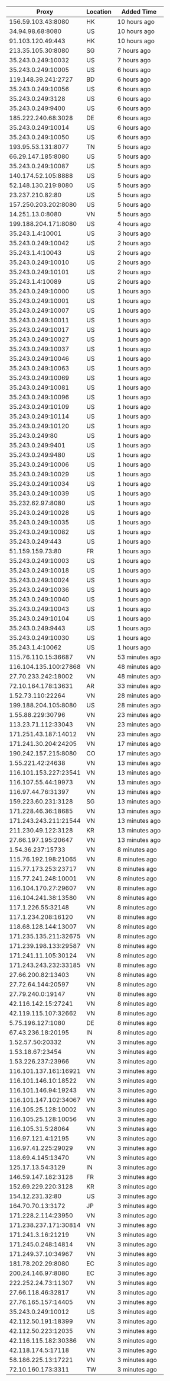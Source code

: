 | Proxy | Location | Added Time |
|---------|----------|------------|
| 156.59.103.43:8080 | HK | 10 hours ago |
| 34.94.98.68:8080 | US | 10 hours ago |
| 91.103.120.49:443 | HK | 10 hours ago |
| 213.35.105.30:8080 | SG | 7 hours ago |
| 35.243.0.249:10032 | US | 7 hours ago |
| 35.243.0.249:10005 | US | 6 hours ago |
| 119.148.39.241:2727 | BD | 6 hours ago |
| 35.243.0.249:10056 | US | 6 hours ago |
| 35.243.0.249:3128 | US | 6 hours ago |
| 35.243.0.249:9400 | US | 6 hours ago |
| 185.222.240.68:3028 | DE | 6 hours ago |
| 35.243.0.249:10014 | US | 6 hours ago |
| 35.243.0.249:10050 | US | 6 hours ago |
| 193.95.53.131:8077 | TN | 5 hours ago |
| 66.29.147.185:8080 | US | 5 hours ago |
| 35.243.0.249:10087 | US | 5 hours ago |
| 140.174.52.105:8888 | US | 5 hours ago |
| 52.148.130.219:8080 | US | 5 hours ago |
| 23.237.210.82:80 | US | 5 hours ago |
| 157.250.203.202:8080 | US | 5 hours ago |
| 14.251.13.0:8080 | VN | 5 hours ago |
| 199.188.204.171:8080 | US | 4 hours ago |
| 35.243.1.4:10001 | US | 3 hours ago |
| 35.243.0.249:10042 | US | 2 hours ago |
| 35.243.1.4:10043 | US | 2 hours ago |
| 35.243.0.249:10010 | US | 2 hours ago |
| 35.243.0.249:10101 | US | 2 hours ago |
| 35.243.1.4:10089 | US | 2 hours ago |
| 35.243.0.249:10000 | US | 1 hours ago |
| 35.243.0.249:10001 | US | 1 hours ago |
| 35.243.0.249:10007 | US | 1 hours ago |
| 35.243.0.249:10011 | US | 1 hours ago |
| 35.243.0.249:10017 | US | 1 hours ago |
| 35.243.0.249:10027 | US | 1 hours ago |
| 35.243.0.249:10037 | US | 1 hours ago |
| 35.243.0.249:10046 | US | 1 hours ago |
| 35.243.0.249:10063 | US | 1 hours ago |
| 35.243.0.249:10069 | US | 1 hours ago |
| 35.243.0.249:10081 | US | 1 hours ago |
| 35.243.0.249:10096 | US | 1 hours ago |
| 35.243.0.249:10109 | US | 1 hours ago |
| 35.243.0.249:10114 | US | 1 hours ago |
| 35.243.0.249:10120 | US | 1 hours ago |
| 35.243.0.249:80 | US | 1 hours ago |
| 35.243.0.249:9401 | US | 1 hours ago |
| 35.243.0.249:9480 | US | 1 hours ago |
| 35.243.0.249:10006 | US | 1 hours ago |
| 35.243.0.249:10029 | US | 1 hours ago |
| 35.243.0.249:10034 | US | 1 hours ago |
| 35.243.0.249:10039 | US | 1 hours ago |
| 35.232.62.97:8080 | US | 1 hours ago |
| 35.243.0.249:10028 | US | 1 hours ago |
| 35.243.0.249:10035 | US | 1 hours ago |
| 35.243.0.249:10082 | US | 1 hours ago |
| 35.243.0.249:443 | US | 1 hours ago |
| 51.159.159.73:80 | FR | 1 hours ago |
| 35.243.0.249:10003 | US | 1 hours ago |
| 35.243.0.249:10018 | US | 1 hours ago |
| 35.243.0.249:10024 | US | 1 hours ago |
| 35.243.0.249:10036 | US | 1 hours ago |
| 35.243.0.249:10040 | US | 1 hours ago |
| 35.243.0.249:10043 | US | 1 hours ago |
| 35.243.0.249:10104 | US | 1 hours ago |
| 35.243.0.249:9443 | US | 1 hours ago |
| 35.243.0.249:10030 | US | 1 hours ago |
| 35.243.1.4:10062 | US | 1 hours ago |
| 115.76.110.15:36687 | VN | 53 minutes ago |
| 116.104.135.100:27868 | VN | 48 minutes ago |
| 27.70.233.242:18002 | VN | 48 minutes ago |
| 72.10.164.178:13631 | AR | 33 minutes ago |
| 1.52.73.110:22264 | VN | 28 minutes ago |
| 199.188.204.105:8080 | US | 28 minutes ago |
| 1.55.88.229:30796 | VN | 23 minutes ago |
| 113.23.71.112:33043 | VN | 23 minutes ago |
| 171.251.43.187:14012 | VN | 23 minutes ago |
| 171.241.30.204:24205 | VN | 17 minutes ago |
| 190.242.157.215:8080 | CO | 17 minutes ago |
| 1.55.221.42:24638 | VN | 13 minutes ago |
| 116.101.153.227:23541 | VN | 13 minutes ago |
| 116.107.55.44:19973 | VN | 13 minutes ago |
| 116.97.44.76:31397 | VN | 13 minutes ago |
| 159.223.60.231:3128 | SG | 13 minutes ago |
| 171.228.46.36:18685 | VN | 13 minutes ago |
| 171.243.243.211:21544 | VN | 13 minutes ago |
| 211.230.49.122:3128 | KR | 13 minutes ago |
| 27.66.197.195:20647 | VN | 13 minutes ago |
| 1.54.36.237:15733 | VN | 8 minutes ago |
| 115.76.192.198:21065 | VN | 8 minutes ago |
| 115.77.173.253:23717 | VN | 8 minutes ago |
| 115.77.241.248:10001 | VN | 8 minutes ago |
| 116.104.170.27:29607 | VN | 8 minutes ago |
| 116.104.241.38:13580 | VN | 8 minutes ago |
| 117.1.226.55:32148 | VN | 8 minutes ago |
| 117.1.234.208:16120 | VN | 8 minutes ago |
| 118.68.128.144:13007 | VN | 8 minutes ago |
| 171.235.135.211:32675 | VN | 8 minutes ago |
| 171.239.198.133:29587 | VN | 8 minutes ago |
| 171.241.11.105:30124 | VN | 8 minutes ago |
| 171.243.243.232:33185 | VN | 8 minutes ago |
| 27.66.200.82:13403 | VN | 8 minutes ago |
| 27.72.64.144:20597 | VN | 8 minutes ago |
| 27.79.240.0:19147 | VN | 8 minutes ago |
| 42.116.142.15:27241 | VN | 8 minutes ago |
| 42.119.115.107:32662 | VN | 8 minutes ago |
| 5.75.196.127:1080 | DE | 8 minutes ago |
| 67.43.236.18:20195 | IN | 8 minutes ago |
| 1.52.57.50:20332 | VN | 3 minutes ago |
| 1.53.18.67:23454 | VN | 3 minutes ago |
| 1.53.226.237:23966 | VN | 3 minutes ago |
| 116.101.137.161:16921 | VN | 3 minutes ago |
| 116.101.146.10:18522 | VN | 3 minutes ago |
| 116.101.146.94:19243 | VN | 3 minutes ago |
| 116.101.147.102:34067 | VN | 3 minutes ago |
| 116.105.25.128:10002 | VN | 3 minutes ago |
| 116.105.25.128:10056 | VN | 3 minutes ago |
| 116.105.31.5:28064 | VN | 3 minutes ago |
| 116.97.121.4:12195 | VN | 3 minutes ago |
| 116.97.41.225:29029 | VN | 3 minutes ago |
| 118.69.4.145:13470 | VN | 3 minutes ago |
| 125.17.13.54:3129 | IN | 3 minutes ago |
| 146.59.147.182:3128 | FR | 3 minutes ago |
| 152.69.229.220:3128 | KR | 3 minutes ago |
| 154.12.231.32:80 | US | 3 minutes ago |
| 164.70.70.13:3172 | JP | 3 minutes ago |
| 171.228.2.114:23950 | VN | 3 minutes ago |
| 171.238.237.171:30814 | VN | 3 minutes ago |
| 171.241.3.16:21219 | VN | 3 minutes ago |
| 171.245.0.248:14814 | VN | 3 minutes ago |
| 171.249.37.10:34967 | VN | 3 minutes ago |
| 181.78.202.29:8080 | EC | 3 minutes ago |
| 200.24.146.97:8080 | EC | 3 minutes ago |
| 222.252.24.73:11307 | VN | 3 minutes ago |
| 27.66.118.46:32817 | VN | 3 minutes ago |
| 27.76.165.157:14405 | VN | 3 minutes ago |
| 35.243.0.249:10012 | US | 3 minutes ago |
| 42.112.50.191:18399 | VN | 3 minutes ago |
| 42.112.50.223:12035 | VN | 3 minutes ago |
| 42.116.115.182:30386 | VN | 3 minutes ago |
| 42.118.174.5:17118 | VN | 3 minutes ago |
| 58.186.225.13:17221 | VN | 3 minutes ago |
| 72.10.160.173:3311 | TW | 3 minutes ago |
